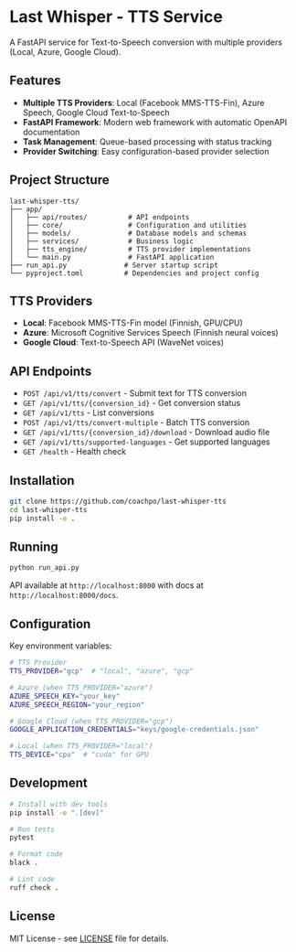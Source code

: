 # Last Whisper - TTS Service

A FastAPI service for Text-to-Speech conversion with multiple providers (Local, Azure, Google Cloud).

## Features

- **Multiple TTS Providers**: Local (Facebook MMS-TTS-Fin), Azure Speech, Google Cloud Text-to-Speech
- **FastAPI Framework**: Modern web framework with automatic OpenAPI documentation
- **Task Management**: Queue-based processing with status tracking
- **Provider Switching**: Easy configuration-based provider selection

## Project Structure

```
last-whisper-tts/
├── app/
│   ├── api/routes/          # API endpoints
│   ├── core/                # Configuration and utilities
│   ├── models/              # Database models and schemas
│   ├── services/            # Business logic
│   ├── tts_engine/          # TTS provider implementations
│   └── main.py              # FastAPI application
├── run_api.py              # Server startup script
└── pyproject.toml          # Dependencies and project config
```

## TTS Providers

- **Local**: Facebook MMS-TTS-Fin model (Finnish, GPU/CPU)
- **Azure**: Microsoft Cognitive Services Speech (Finnish neural voices)
- **Google Cloud**: Text-to-Speech API (WaveNet voices)

## API Endpoints

- `POST /api/v1/tts/convert` - Submit text for TTS conversion
- `GET /api/v1/tts/{conversion_id}` - Get conversion status
- `GET /api/v1/tts` - List conversions
- `POST /api/v1/tts/convert-multiple` - Batch TTS conversion
- `GET /api/v1/tts/{conversion_id}/download` - Download audio file
- `GET /api/v1/tts/supported-languages` - Get supported languages
- `GET /health` - Health check

## Installation

```bash
git clone https://github.com/coachpo/last-whisper-tts
cd last-whisper-tts
pip install -e .
```

## Running

```bash
python run_api.py
```

API available at `http://localhost:8000` with docs at `http://localhost:8000/docs`.

## Configuration

Key environment variables:

```bash
# TTS Provider
TTS_PROVIDER="gcp"  # "local", "azure", "gcp"

# Azure (when TTS_PROVIDER="azure")
AZURE_SPEECH_KEY="your_key"
AZURE_SPEECH_REGION="your_region"

# Google Cloud (when TTS_PROVIDER="gcp")
GOOGLE_APPLICATION_CREDENTIALS="keys/google-credentials.json"

# Local (when TTS_PROVIDER="local")
TTS_DEVICE="cpu"  # "cuda" for GPU
```

## Development

```bash
# Install with dev tools
pip install -e ".[dev]"

# Run tests
pytest

# Format code
black .

# Lint code
ruff check .
```

## License

MIT License - see [LICENSE](LICENSE) file for details.

